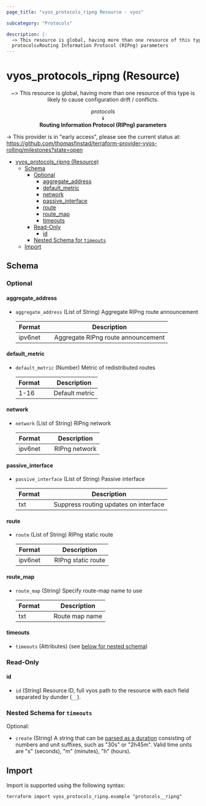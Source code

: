```yaml
---
page_title: "vyos_protocols_ripng Resource - vyos"

subcategory: "Protocols"

description: |-
  ~> This resource is global, having more than one resource of this type is likely to cause configuration drift / conflicts.
  protocols⯯Routing Information Protocol (RIPng) parameters
---
```


# vyos_protocols_ripng (Resource)
<center>

~> This resource is global, having more than one resource of this type is likely to cause configuration drift / conflicts.

*protocols*  
⯯  
**Routing Information Protocol (RIPng) parameters**


</center>

-> This provider is in "early access", please see the current status at: https://github.com/thomasfinstad/terraform-provider-vyos-rolling/milestones?state=open

<!--TOC-->

- [vyos_protocols_ripng (Resource)](#vyos_protocols_ripng-resource)
  - [Schema](#schema)
    - [Optional](#optional)
      - [aggregate_address](#aggregate_address)
      - [default_metric](#default_metric)
      - [network](#network)
      - [passive_interface](#passive_interface)
      - [route](#route)
      - [route_map](#route_map)
      - [timeouts](#timeouts)
    - [Read-Only](#read-only)
      - [id](#id)
    - [Nested Schema for `timeouts`](#nested-schema-for-timeouts)
  - [Import](#import)

<!--TOC-->

<!-- schema generated by tfplugindocs -->
## Schema

### Optional

#### aggregate_address
- `aggregate_address` (List of String) Aggregate RIPng route announcement

    |  Format   &emsp;|  Description                         |
    |-----------|--------------------------------------|
    |  ipv6net  &emsp;|  Aggregate RIPng route announcement  |
#### default_metric
- `default_metric` (Number) Metric of redistributed routes

    |  Format  &emsp;|  Description     |
    |----------|------------------|
    |  1-16    &emsp;|  Default metric  |
#### network
- `network` (List of String) RIPng network

    |  Format   &emsp;|  Description    |
    |-----------|-----------------|
    |  ipv6net  &emsp;|  RIPng network  |
#### passive_interface
- `passive_interface` (List of String) Passive interface

    |  Format  &emsp;|  Description                            |
    |----------|-----------------------------------------|
    |  txt     &emsp;|  Suppress routing updates on interface  |
#### route
- `route` (List of String) RIPng static route

    |  Format   &emsp;|  Description         |
    |-----------|----------------------|
    |  ipv6net  &emsp;|  RIPng static route  |
#### route_map
- `route_map` (String) Specify route-map name to use

    |  Format  &emsp;|  Description     |
    |----------|------------------|
    |  txt     &emsp;|  Route map name  |
#### timeouts
- `timeouts` (Attributes) (see [below for nested schema](#nestedatt--timeouts))

### Read-Only

#### id
- `id` (String) Resource ID, full vyos path to the resource with each field separated by dunder (`__`).

<a id="nestedatt--timeouts"></a>
### Nested Schema for `timeouts`

Optional:

- `create` (String) A string that can be [parsed as a duration](https://pkg.go.dev/time#ParseDuration) consisting of numbers and unit suffixes, such as &#34;30s&#34; or &#34;2h45m&#34;. Valid time units are &#34;s&#34; (seconds), &#34;m&#34; (minutes), &#34;h&#34; (hours).

## Import

Import is supported using the following syntax:

```shell
terraform import vyos_protocols_ripng.example "protocols__ripng"
```
